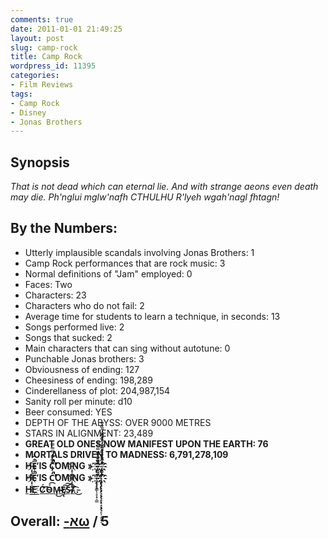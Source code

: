 ```yaml
---
comments: true
date: 2011-01-01 21:49:25
layout: post
slug: camp-rock
title: Camp Rock
wordpress_id: 11395
categories:
- Film Reviews
tags:
- Camp Rock
- Disney
- Jonas Brothers
---
```


## Synopsis

_That is not dead which can eternal lie.
And with strange aeons even death may die.
Ph'nglui mglw'nafh CTHULHU R'lyeh wgah'nagl fhtagn!_

## By the Numbers:

  * Utterly implausible scandals involving Jonas Brothers: 1
  * Camp Rock performances that are rock music: 3
  * Normal definitions of "Jam" employed: 0
  * Faces: Two
  * Characters: 23
  * Characters who do not fail: 2
  * Average time for students to learn a technique, in seconds: 13
  * Songs performed live: 2
  * Songs that sucked: 2
  * Main characters that can sing without autotune: 0
  * Punchable Jonas brothers: 3
  * Obviousness of ending: 127
  * Cheesiness of ending: 198,289
  * Cinderellaness of plot: 204,987,154
  * Sanity roll per minute: d10
  * Beer consumed: YES
  * DEPTH OF THE ABYSS: OVER 9000 METRES
  * STARS IN ALIGNMENT: 23,489
  * **GREAT OLD ONES NOW MANIFEST UPON THE EARTH: 76**	
  * **MORTALS DRIVEN TO MADNESS: 6,791,278,109**
  * **H҉̵̞̟̠̖̗̘Ȅ̐̑̒̚̕̚ IS C̒̓̔̿̿̿̕̚̚̕̚̕̚̕̚̕̚̕̚OMI҉̵̞̟̠̖̗̘NG > ͡҉҉ ̵̡̢̛̗̘̙̜̝̞̟̠͇̊̋̌̍̎̏̿̿̿̚ ҉ ҉҉̡̢̡̢̛̛̖̗̘̙̜̝̞̟̠̖̗̘̙̜̝̞̟̠̊̋̌̍̎̏̐̑̒̓̔̊̋̌̍̎̏̐̑ ͡҉҉**
  * **H҉̵̞̟̠̖̗̘Ȅ̐̑̒̚̕̚ IS C̒̓̔̿̿̿̕̚̚̕̚̕̚̕̚̕̚̕̚OMI҉̵̞̟̠̖̗̘NG > ͡҉҉ ̵̡̢̛̗̘̙̜̝̞̟̠͇̊̋̌̍̎̏̿̿̿̚ ҉ ҉҉̡̢̡̢̛̛̖̗̘̙̜̝̞̟̠̖̗̘̙̜̝̞̟̠̊̋̌̍̎̏̐̑̒̓̔̊̋̌̍̎̏̐̑ ͡҉҉**
  * **[H̛͘E͟͟҉ ͟͞͞Ć̸͘͡Ó̴͡M̶̴̧̕͜Ę̸̢͠͠S̵̵͡.̴̸̕͟.͡͞.̵͜](http://www.youtube.com/watch?v=CIlYg2P9AmA&feature=player_embedded#!)**

## Overall: [-אω](https://secure.wikimedia.org/wikipedia/en/wiki/Aleph_number#Aleph-.CF.89) / 5
